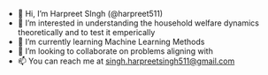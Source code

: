 - 👋 Hi, I’m Harpreet SIngh (@harpreet511)
- 👀 I’m interested in understanding the household welfare dynamics theoretically and to test it emperically 
- 🌱 I’m currently learning Machine Learning Methods
- 💞️ I’m looking to collaborate on problems aligning with 
- 📫 You can reach me at singh.harpreetsingh511@gmail.com

<!---
harpreet511/harpreet511 is a ✨ special ✨ repository because its `README.md` (this file) appears on your GitHub profile.
You can click the Preview link to take a look at your changes.
--->
